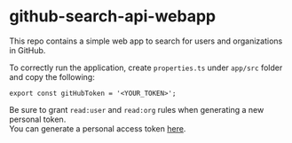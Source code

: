 # github-search-api-webapp
This repo contains a simple web app to search for users and organizations in GitHub.

To correctly run the application, create `properties.ts` under `app/src` folder and copy the following:

```
export const gitHubToken = '<YOUR_TOKEN>';
```

Be sure to grant `read:user` and `read:org` rules when generating a new personal token.  
You can generate a personal access token [here](https://docs.github.com/en/github/authenticating-to-github/creating-a-personal-access-token).
